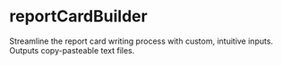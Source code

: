 # reportCardBuilder
Streamline the report card writing process with custom, intuitive inputs. Outputs copy-pasteable text files.

